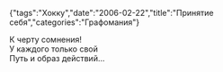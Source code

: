 {"tags":"Хокку","date":"2006-02-22","title":"Принятие себя","categories":"Графомания"}

К черту сомнения!  
У каждого только свой  
Путь и образ действий...
